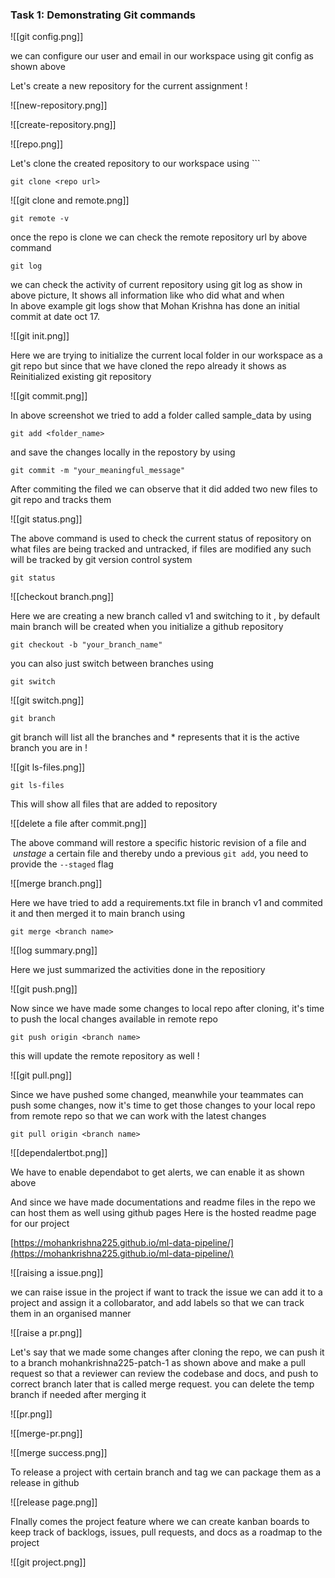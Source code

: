 
### Task 1:  Demonstrating Git commands

![[git config.png]]

we can configure our user and email in our workspace using git config as shown above

Let's create a new repository for the current assignment ! 


 ![[new-repository.png]]

![[create-repository.png]]


![[repo.png]]

Let's clone the created repository to our workspace using ```

```
git clone <repo url>
```


![[git clone and remote.png]]

```
git remote -v
```

once the repo is clone we can check the remote repository url by above command

```
git log
```

we can check the activity of current repository using git log as show in above picture, It shows all information like who did what and when  
In above example  git logs show that Mohan Krishna has done an initial commit at date oct 17. 

![[git init.png]]

Here we are trying to initialize the current local folder in our workspace as a git repo but since that we have cloned the repo already it shows as Reinitialized existing git repository

![[git commit.png]]

In above screenshot we tried to add a folder called sample_data by using 

```
git add <folder_name>
```

and save the changes locally in the repostory by using

```
git commit -m "your_meaningful_message"
```

After commiting the filed we can observe that it did added two new files to git repo and tracks them 

![[git status.png]]

The above command is used to check the current status of repository on what files are being tracked and untracked, if files are modified any such will be tracked by git version control system

```
git status
```


![[checkout branch.png]]

Here we are creating a new branch called v1 and switching to it , by default main branch will be created when you initialize a github repository

```
git checkout -b "your_branch_name"
```

you can also just switch between branches using

```
git switch
```

![[git switch.png]]

```
git branch
```

git branch will list all the branches and * represents that it is the active branch you are in !

![[git ls-files.png]]

```
git ls-files 
```

This will show all files that are added to repository

![[delete a file after commit.png]]

The above command will  restore a specific historic revision of a file and  _unstage_ a certain file and thereby undo a previous `git add`, you need to provide the `--staged` flag


![[merge branch.png]]

Here we have tried to add a requirements.txt file in branch v1 and commited it and then merged it to main branch using 

```
git merge <branch name>
```


![[log summary.png]]

Here we just summarized the activities done in the repositiory

![[git push.png]]

Now since we have made some changes to local repo after cloning, it's time to push the local changes available in remote repo 

```
git push origin <branch name>
```

this will update the remote repository as well !



![[git pull.png]]


Since we have pushed some changed, meanwhile your teammates can push some changes, now it's time to get those changes to your local repo from remote repo so that we can work with the latest changes

```
git pull origin <branch name>
```


![[dependalertbot.png]]

We have to enable dependabot to get alerts, we can enable it as shown above


And since we have made documentations and readme files in the repo we can host them as well using github pages 
Here is the hosted readme page for our project 

[https://mohankrishna225.github.io/ml-data-pipeline/](https://mohankrishna225.github.io/ml-data-pipeline/)




![[raising a issue.png]]

we can raise issue in the project if want to track the issue we can add it to a project and assign it a collobarator, and add labels so that we can track them in an organised manner 


![[raise a pr.png]]

Let's say that we made some changes after cloning the repo, we can push it to a  branch mohankrishna225-patch-1 as shown above and make a pull request so that a reviewer can review the codebase and docs, and push to correct branch later that is called merge request. you can delete the temp branch if needed after merging it 

![[pr.png]]

![[merge-pr.png]]


![[merge success.png]]



To release a project with certain branch and tag we can package them as a release in github 

![[release page.png]]






FInally comes the project feature where we can create kanban boards to keep track of backlogs, issues, pull requests, and docs as a roadmap to the project 

![[git project.png]]